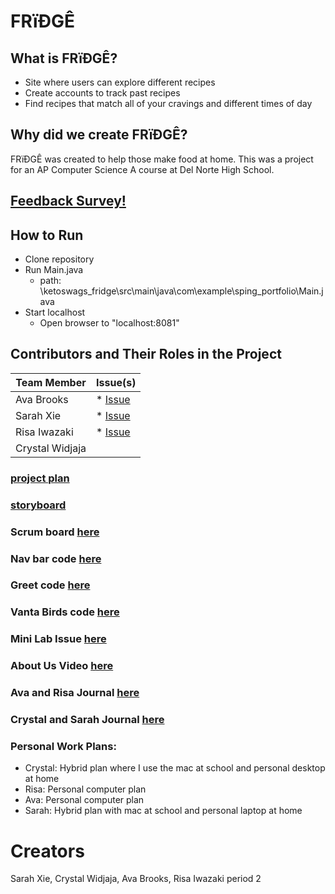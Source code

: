 # FRïÐGÊ

## What is FRïÐGÊ?
* Site where users can explore different recipes 
* Create accounts to track past recipes
* Find recipes that match all of your cravings and different times of day


## Why did we create FRïÐGÊ?
FRïÐGÊ was created to help those make food at home. This was a project for an AP Computer Science A course at Del Norte High School. 

## [Feedback Survey!](https://docs.google.com/forms/d/e/1FAIpQLScnmZEsQPrOCVaAgPuTF9DyAk8ORaxGrO_NLMC4GM7vUA6X1A/viewform)

## How to Run
 * Clone repository 
 * Run Main.java
   * path: \ketoswags_fridge\src\main\java\com\example\sping_portfolio\Main.java
 * Start localhost
   * Open browser to "localhost:8081" 


## Contributors and Their Roles in the Project 
| Team Member           | Issue(s)  | 
| -------------------------- |-----------------------------| 
| Ava Brooks               |  * [Issue](https://github.com/avabrooks/ketoswags_fridge/issues/9) | 
| Sarah Xie               | * [Issue](https://github.com/avabrooks/ketoswags_fridge/issues/10) | 
| Risa Iwazaki                | * [Issue](https://github.com/avabrooks/ketoswags_fridge/issues/8) | 
| Crystal Widjaja                |



### [project plan](https://docs.google.com/document/d/1-Fu02966V36WSjEJmNHyH8fAHgU8KmF9d7niSmq0crw/edit)
### [storyboard](https://docs.google.com/presentation/d/17Bie2N05n45lA9Wb8htUu6bARM4VbkqW-E4211it5zY/edit#slide=id.p)
### Scrum board [here](https://github.com/sarahwxie/ketoswags_spring_portfolio/projects/1)
### Nav bar code [here](https://github.com/sarahwxie/ketoswags_spring_portfolio/blob/master/src/main/resources/templates/fragments/nav.html)
### Greet code [here](https://github.com/sarahwxie/ketoswags_spring_portfolio/blob/master/src/main/java/com/example/sping_portfolio/controllers/Greet.java)
### Vanta Birds code [here](https://github.com/sarahwxie/ketoswags_spring_portfolio/blob/master/src/main/java/com/example/sping_portfolio/controllers/Birds.java)
### Mini Lab Issue [here](https://github.com/sarahwxie/ketoswags_spring_portfolio/issues/11)
### About Us Video [here](https://github.com/sarahwxie/ketoswags_spring_portfolio/blob/master/src/main/resources/templates/aboutus.html)
### Ava and Risa Journal [here](https://docs.google.com/document/d/18oonZvdVRPGzeurFKEq9wraFkfDdEqKXo4AWc3CWPxk/edit#heading=h.b6f9w76ucuoh)
### Crystal and Sarah Journal [here](https://docs.google.com/document/d/1Wzt-dRrkgP-zqC3KqtCZWDsEPKMfLJBK7cT52iBjI2s/edit#heading=h.15b3tr98dokl)
### Personal Work Plans:
* Crystal: Hybrid plan where I use the mac at school and personal desktop at home
* Risa: Personal computer plan
* Ava: Personal computer plan
* Sarah: Hybrid plan with mac at school and personal laptop at home


# Creators
Sarah Xie, Crystal Widjaja, Ava Brooks, Risa Iwazaki period 2
